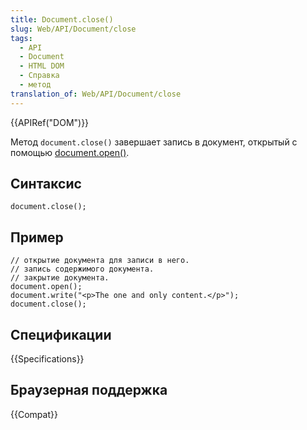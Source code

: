 ```yaml
---
title: Document.close()
slug: Web/API/Document/close
tags:
  - API
  - Document
  - HTML DOM
  - Справка
  - метод
translation_of: Web/API/Document/close
---
```

{{APIRef("DOM")}}

Метод `document.close()` завершает запись в документ, открытый с помощью [document.open()](/en/DOM/document.open).

## Синтаксис

```
document.close();
```

## Пример

```
// открытие документа для записи в него.
// запись содержимого документа.
// закрытие документа.
document.open();
document.write("<p>The one and only content.</p>");
document.close();
```

## Спецификации

{{Specifications}}

## Браузерная поддержка

{{Compat}}
